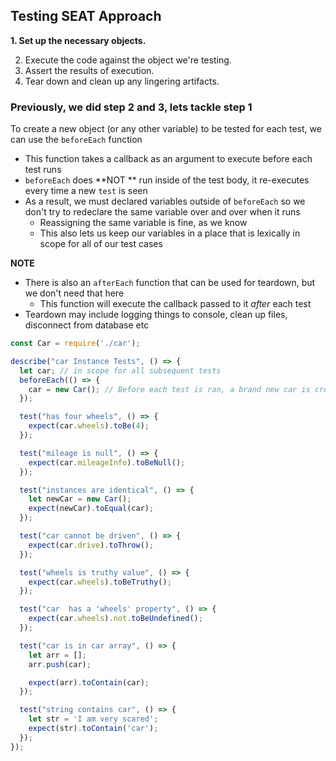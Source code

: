 ## Testing SEAT Approach ##
**1. Set up the necessary objects.**

2. Execute the code against the object we're testing.
3. Assert the results of execution.
4. Tear down and clean up any lingering artifacts.

### Previously, we did step 2 and 3, lets tackle step 1 ###

To create a new object (or any other variable) to be tested for each test, we can use the `beforeEach` function
- This function takes a callback as an argument to execute before each test runs
- `beforeEach` does **NOT ** run inside of the test body, it re-executes every time a new `test` is seen
- As a result, we must declared variables outside of `beforeEach` so we don't try to redeclare the same variable over and over when it runs
  - Reassigning the same variable is fine, as we know
  - This also lets us keep our variables in a place that is lexically in scope for all of our test cases

**NOTE**
- There is also an `afterEach` function that can be used for teardown, but we don't need that here
  - This function will execute the callback passed to it _after_ each test
- Teardown may include logging things to console, clean up files, disconnect from database etc

```javascript
const Car = require('./car');

describe("car Instance Tests", () => {
  let car; // in scope for all subsequent tests
  beforeEach(() => {
    car = new Car(); // Before each test is ran, a brand new car is created and reassigned back to our car variable
  });

  test("has four wheels", () => {
    expect(car.wheels).toBe(4);
  });

  test("mileage is null", () => {
    expect(car.mileageInfo).toBeNull();
  });

  test("instances are identical", () => {
    let newCar = new Car();
    expect(newCar).toEqual(car);
  });

  test("car cannot be driven", () => {
    expect(car.drive).toThrow();
  });

  test("wheels is truthy value", () => {
    expect(car.wheels).toBeTruthy();
  });

  test("car  has a 'wheels' property", () => {
    expect(car.wheels).not.toBeUndefined();
  });

  test("car is in car array", () => {
    let arr = [];
    arr.push(car);

    expect(arr).toContain(car);
  });

  test("string contains car", () => {
    let str = 'I am very scared';
    expect(str).toContain('car');
  });
}); 
```
